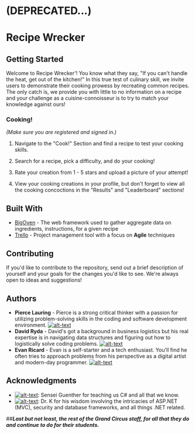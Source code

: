# (DEPRECATED...)

# Recipe Wrecker

## Getting Started

Welcome to Recipe Wrecker'!
You know what they say, "If you can't handle the heat, get out of the kitchen!"
In this true test of culinary skill, we invite users to demonstrate their cooking prowess by recreating common recipes. 
The only catch is, we provide you with little to no information on a recipe and your challenge as a cuisine-connoisseur is to try 
to match your knowledge against ours!

### Cooking! 

*(Make sure you are registered and signed in.)*

1. Navigate to the "Cook!" Section and find a recipe to test your cooking skills.

2. Search for a recipe, pick a difficulty, and do your cooking!

3. Rate your creation from 1 - 5 stars and upload a picture of your attempt! 

4. View your cooking creations in your profile, but don't forget to view all the cooking concoctions in the "Results" and "Leaderboard" sections!

## Built With

* [BigOven](http://api2.bigoven.com/web/documentation) - The web framework used to gather aggregate data on ingredients, instructions, for a given recipe
* [Trello](https://trello.com/b/O81nvT6E/cooking-with-code) - Project management tool with a focus on **Agile** techniques 

## Contributing

If you'd like to contribute to the repository, send out a brief description of yourself and your goals for the changes
you'd like to see. We're always open to ideas and suggestions!

## Authors

* **Pierce Lauring** - Pierce is a strong critical thinker with a passion for utilizing problem-solving skills in the coding and software development environment. [![alt-text][LinkedIn-logo]](https://www.linkedin.com/in/pierce-lauring/)
* **David Ryda** - David's got a background in business logistics but his real expertise is in navigating data structures and figuring out how to logistically solve coding problems. [![alt-text][LinkedIn-logo]](https://www.linkedin.com/in/davidryda)
* **Evan Ricard** - Evan is a self-starter and a tech enthusiast. You'll find he often tries to approach problems from his perspective as a digital artist and modern-day programmer. [![alt-text][LinkedIn-logo]](http://evanricard.com)

## Acknowledgments

* [![alt-text][Github-logo]](https://github.com/pguenthe): Sensei Guenther for teaching us C# and all that we know. 
* [![alt-text][Github-logo]](https://github.com/kamel-rush): Dr. K for his wisdom involving the intricacies of ASP.NET (MVC), security and database frameworks, and all things .NET related. 

##***Last but not least, the rest of the Grand Circus staff, for all that they do and continue to do for their students.***


[LinkedIn-logo]: http://www.lesker.com/newweb/images/icon_linkedin_12x12.png
[Github-logo]: https://www.codeproject.com/script/Membership/Images/octicons_github.png
[Favicon]: https://pro2-bar-s3-cdn-cf6.myportfolio.com/5e6506facb3f7eee31ed048daf39d15b/aa236a49-3b62-4549-9300-3c2d30fab2b9_carw_1x1x32.png?h=a7f72ec08f52ff34e550431673a631f2
